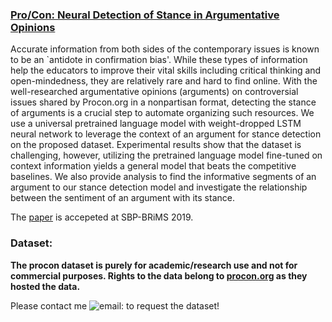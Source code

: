 ### [Pro/Con: Neural Detection of Stance in Argumentative Opinions](https://easychair.org/publications/preprint/4VQX)

Accurate information from both sides of the contemporary issues is known to be an `antidote in confirmation bias'.  While these types of information help the educators to improve their vital skills including critical thinking and open-mindedness, they are relatively rare and hard to find online. With the well-researched argumentative opinions (arguments) on controversial issues shared by Procon.org in a nonpartisan format, detecting the stance of arguments is a crucial step to automate organizing such resources. We use a universal pretrained language model with weight-dropped LSTM neural network to leverage the context of an argument for stance detection on the proposed dataset. Experimental results show that the dataset is challenging, however, utilizing the pretrained language model fine-tuned on context information yields a general model that beats the competitive baselines. We also provide analysis to find the informative segments of an argument to our stance detection model and investigate the relationship between the sentiment of an argument with its stance.


The [paper](https://easychair.org/publications/preprint/4VQX) is accepeted at SBP-BRiMS 2019.
### Dataset: 

**The procon dataset is purely for academic/research use and not for commercial purposes. Rights to the data belong to [procon.org](http://procon.org/) as they hosted the data.**


Please contact me ![email:](https://lh3.googleusercontent.com/OLPVkU6Yt7aJABa4iTLu7gnVsWd_DuuKuPwhd3zCRBEr3YVcFQ6TqQRX_Mm3sjz8a3JUeyvF4FkaA7btGGf8TjkOfF5odA3y1o0TTTTKI3BryTJGI6isTgG1ntIcLiZvdeLPyh-WRpAqwRqmf-7tPV4y1vg1pKqOGv-iRGVBBAmaBb-3kgNBVC2imJUP6L1z8oRKEXQ7q6nSrlrIIp6tJq2ZPqRltjWqtgjVXZssWeVJeYf9pnJ9KGaBQ30lb_XZT7mC5L0uNocSjHdHMstH5TmP9HGGDLYXbatC58P_O5XkHk_xZhwnmOtAllin-88dZ3HRHEgnTl6p0obhMmvKj2KKgPqjXb3_dfGJ_KUgSbxIVtZSrohuqgbc6hhFD4ZYzhieYlPjhEJeofw7gSB-o0ZyTiUUE6qQEAqJK3RaevTsSZ0p3qpXpN3V7YPpT_cAtERTYsLfxnpZbWhXcBMmawFkkt1evoGs9k0saIexP9Cv2RAEv4Gu_ssUglHJLOFptttlzzaiy1Htl3kLXBxiiKa3TTtiRy4MkefE66JH-KTFgRzDIJJohBrCrooMEsiXrLsHNDgszbDuPnRBXFOJ8BF6Mp4xCr7JzYxzqkMcROUgayrNGpQHp3_HDm5jy9BAoEV19Je54SgBrlG3dd4vKhKQf1YbeAzGOZLoI6If90iPSlIsY5aLhxA=s250-k-no) to request the dataset!
